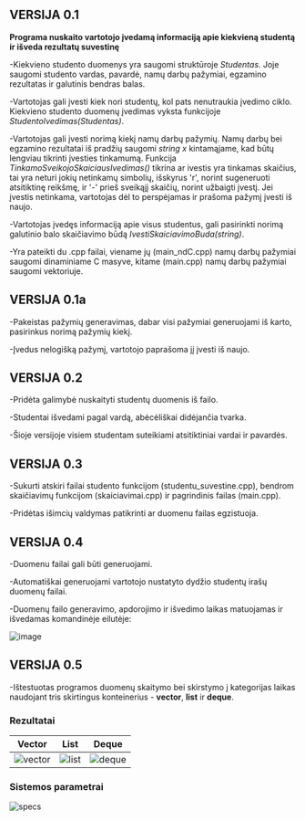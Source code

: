 ## VERSIJA 0.1

**Programa nuskaito vartotojo įvedamą informaciją apie kiekvieną studentą ir išveda rezultatų suvestinę**

-Kiekvieno studento duomenys yra saugomi struktūroje _Studentas_. Joje saugomi studento vardas, pavardė, namų darbų pažymiai, egzamino rezultatas ir galutinis bendras balas.

-Vartotojas gali įvesti kiek nori studentų, kol pats nenutraukia įvedimo ciklo. Kiekvieno studento duomenų įvedimas vyksta funkcijoje _StudentoIvedimas(Studentas)_.

-Vartotojas gali įvesti norimą kiekį namų darbų pažymių. Namų darbų bei egzamino rezultatai iš pradžių saugomi _string x_ kintamąjame, kad būtų lengviau tikrinti įvesties tinkamumą. Funkcija _TinkamoSveikojoSkaiciausIvedimas()_ tikrina ar ivestis yra tinkamas skaičius, tai yra neturi jokių netinkamų simbolių, išskyrus 'r', norint sugeneruoti atsitiktinę reikšmę, ir '-' prieš sveikąjį skaičių, norint užbaigti įvestį. Jei įvestis netinkama, vartotojas dėl to perspėjamas ir prašoma pažymį įvesti iš naujo.

-Vartotojas įvedęs informaciją apie visus studentus, gali pasirinkti norimą galutinio balo skaičiavimo būdą _IvestiSkaiciavimoBuda(string)_.

-Yra pateikti du .cpp failai, viename jų (main_ndC.cpp) namų darbų pažymiai saugomi dinaminiame C masyve, kitame (main.cpp) namų darbų pažymiai saugomi vektoriuje.

## VERSIJA 0.1a

-Pakeistas pažymių generavimas, dabar visi pažymiai generuojami iš karto, pasirinkus norimą pažymių kiekį.

-Įvedus nelogišką pažymį, vartotojo paprašoma jį įvesti iš naujo.

## VERSIJA 0.2

-Pridėta galimybė nuskaityti studentų duomenis iš failo.

-Studentai išvedami pagal vardą, abėcėliškai didėjančia tvarka.

-Šioje versijoje visiem studentam suteikiami atsitiktiniai vardai ir pavardės.

## VERSIJA 0.3

-Sukurti atskiri failai studento funkcijom (studentu_suvestine.cpp), bendrom skaičiavimų funkcijom (skaiciavimai.cpp) ir pagrindinis failas (main.cpp).

-Pridėtas išimcių valdymas patikrinti ar duomenu failas egzistuoja.

## VERSIJA 0.4

-Duomenu failai gali būti generuojami.

-Automatiškai generuojami vartotojo nustatyto dydžio studentų irašų duomenų failai.

-Duomenų failo generavimo, apdorojimo ir išvedimo laikas matuojamas ir išvedamas komandinėje eilutėje:

![image](https://user-images.githubusercontent.com/99316667/158587079-75147900-505f-47ae-8e60-902c2170be5c.png)

## VERSIJA 0.5

-Ištestuotas programos duomenų skaitymo bei skirstymo į kategorijas laikas naudojant tris skirtingus konteinerius - **vector**, **list** ir **deque**.

### Rezultatai
| Vector | List | Deque |
|--------|------|-------|
|![vector](https://user-images.githubusercontent.com/99316667/161388116-8cd18f86-f88b-4eb0-b868-e1d13f618fdc.png)|![list](https://user-images.githubusercontent.com/99316667/161387432-93a468f3-76cc-45e7-b484-18ea5428f9e3.png)|![deque](https://user-images.githubusercontent.com/99316667/161388127-5352f276-2f5c-414f-bcc8-e03d1d373633.png)|

### Sistemos parametrai
![specs](https://user-images.githubusercontent.com/99316667/161387499-d852a60b-95ac-47c4-aeca-5a3768fa49e0.png)



